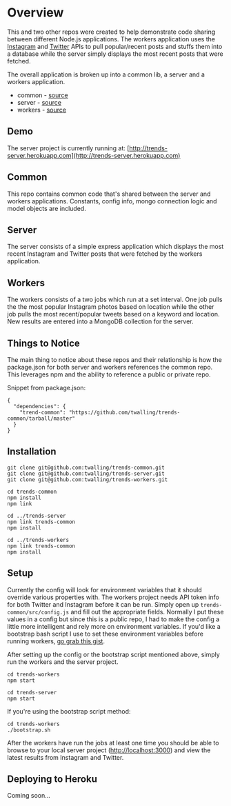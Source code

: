 # Overview

This and two other repos were created to help demonstrate code sharing between different Node.js applications. The workers application uses the [Instagram](http://instagram.com/developer/endpoints/) and [Twitter](https://dev.twitter.com/docs/api/1.1) APIs to pull popular/recent posts and stuffs them into a database while the server simply displays the most recent posts that were fetched.

The overall application is broken up into a common lib, a server and a workers application.

* common - [source](https://github.com/twalling/trends-common)
* server - [source](https://github.com/twalling/trends-server)
* workers - [source](https://github.com/twalling/trends-workers)

## Demo

The server project is currently running at: [http://trends-server.herokuapp.com](http://trends-server.herokuapp.com)


## Common

This repo contains common code that's shared between the server and workers applications. Constants, config info, mongo connection logic and model objects are included.

## Server

The server consists of a simple express application which displays the most recent Instagram and Twitter posts that were fetched by the workers application.

## Workers

The workers consists of a two jobs which run at a set interval. One job pulls the the most popular Instagram photos based on location while the other job pulls the most recent/popular tweets based on a keyword and location. New results are entered into a MongoDB collection for the server.

## Things to Notice

The main thing to notice about these repos and their relationship is how the package.json for both server and workers references the common repo. This leverages npm and the ability to reference a public or private repo.

Snippet from package.json:

    {
      "dependencies": {
        "trend-common": "https://github.com/twalling/trends-common/tarball/master"
      }
    }

## Installation

    git clone git@github.com:twalling/trends-common.git
    git clone git@github.com:twalling/trends-server.git
    git clone git@github.com:twalling/trends-workers.git
    
    cd trends-common
    npm install
    npm link
    
    cd ../trends-server
    npm link trends-common
    npm install
    
    cd ../trends-workers
    npm link trends-common
    npm install

## Setup

Currently the config will look for environment variables that it should override various properties with. The workers project needs API token info for both Twitter and Instagram before it can be run. Simply open up `trends-common/src/config.js` and fill out the appropriate fields. Normally I put these values in a config but since this is a public repo, I had to make the config a little more intelligent and rely more on environment variables. If you'd like a bootstrap bash script I use to set these environment variables before running workers, [go grab this gist](https://gist.github.com/3742877).

After setting up the config or the bootstrap script mentioned above, simply run the workers and the server project.

    cd trends-workers
    npm start
    
    cd trends-server
    npm start


If you're using the bootstrap script method:

    cd trends-workers
    ./bootstrap.sh

After the workers have run the jobs at least one time you should be able to browse to your local server project ([http://localhost:3000](http://localhost:3000)) and view the latest results from Instagram and Twitter.

## Deploying to Heroku

Coming soon...
